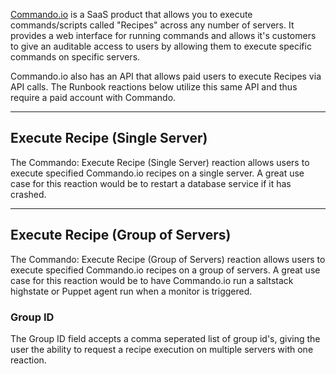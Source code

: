[Commando.io](https://commando.io) is a SaaS product that allows you to execute commands/scripts called "Recipes" across any number of servers. It provides a web interface for running commands and allows it's customers to give an auditable access to users by allowing them to execute specific commands on specific servers.

Commando.io also has an API that allows paid users to execute Recipes via API calls. The Runbook reactions below utilize this same API and thus require a paid account with Commando.

---

## Execute Recipe (Single Server)

The Commando: Execute Recipe (Single Server) reaction allows users to execute specified Commando.io recipes on a single server. A great use case for this reaction would be to restart a database service if it has crashed.

---

## Execute Recipe (Group of Servers)

The Commando: Execute Recipe (Group of Servers) reaction allows users to execute specified Commando.io recipes on a group of servers. A great use case for this reaction would be to have Commando.io run a saltstack highstate or Puppet agent run when a monitor is triggered.

### Group ID

The Group ID field accepts a comma seperated list of group id's, giving the user the ability to request a recipe execution on multiple servers with one reaction.
